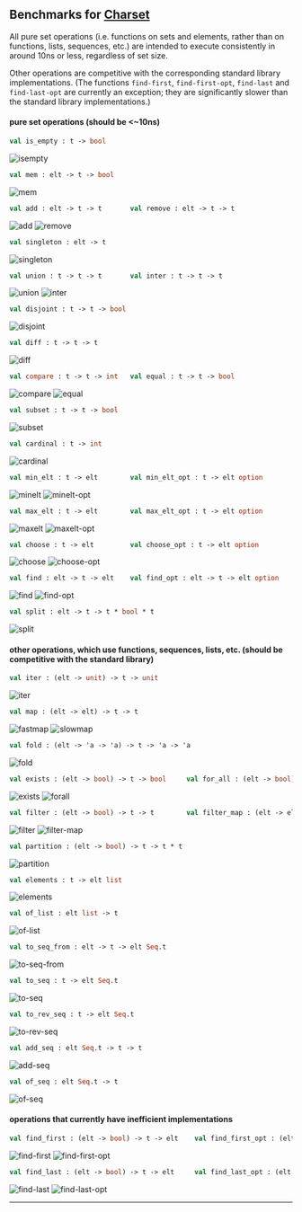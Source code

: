 ## Benchmarks for [Charset](https://github.com/yallop/ocaml-charset)

All pure set operations (i.e. functions on sets and elements, rather than on functions, lists, sequences, etc.) are intended to execute consistently in around 10ns or less, regardless of set size.

Other operations are competitive with the corresponding standard library implementations.  (The functions `find-first`, `find-first-opt`, `find-last` and `find-last-opt` are currently an exception; they are significantly slower than the standard library implementations.)

#### pure set operations (should be <~10ns)

```ocaml
val is_empty : t -> bool
```
![isempty][isempty]

```ocaml
val mem : elt -> t -> bool
```
![mem][mem]

```ocaml
val add : elt -> t -> t       val remove : elt -> t -> t
```
![add][add] ![remove][remove]

```ocaml
val singleton : elt -> t
```
![singleton][singleton]


```ocaml
val union : t -> t -> t       val inter : t -> t -> t
```
![union][union] ![inter][inter]

```ocaml
val disjoint : t -> t -> bool
```
![disjoint][disjoint]


```ocaml
val diff : t -> t -> t
```
![diff][diff]


```ocaml
val compare : t -> t -> int   val equal : t -> t -> bool
```
![compare][compare] ![equal][equal]

```ocaml
val subset : t -> t -> bool
```
![subset][subset]

```ocaml
val cardinal : t -> int
```
![cardinal][cardinal]


```ocaml
val min_elt : t -> elt        val min_elt_opt : t -> elt option
```
![minelt][minelt] ![minelt-opt][minelt-opt]

```ocaml
val max_elt : t -> elt        val max_elt_opt : t -> elt option
```
![maxelt][maxelt] ![maxelt-opt][maxelt-opt]

```ocaml
val choose : t -> elt         val choose_opt : t -> elt option
```
![choose][choose] ![choose-opt][choose-opt]

```ocaml
val find : elt -> t -> elt    val find_opt : elt -> t -> elt option
```
![find][find] ![find-opt][find-opt]

```ocaml
val split : elt -> t -> t * bool * t
```
![split][split]

#### other operations, which use functions, sequences, lists, etc. (should be competitive with the standard library)

```ocaml
val iter : (elt -> unit) -> t -> unit
```
![iter][iter]


```ocaml
val map : (elt -> elt) -> t -> t
```
![fastmap][fastmap] ![slowmap][slowmap]

```ocaml
val fold : (elt -> 'a -> 'a) -> t -> 'a -> 'a
```
![fold][fold]

```ocaml
val exists : (elt -> bool) -> t -> bool     val for_all : (elt -> bool) -> t -> bool
```
![exists][exists] ![forall][forall]


```ocaml
val filter : (elt -> bool) -> t -> t        val filter_map : (elt -> elt option) -> t -> t
```
![filter][filter] ![filter-map][filter-map]


```ocaml
val partition : (elt -> bool) -> t -> t * t
```
![partition][partition]

```ocaml
val elements : t -> elt list
```
![elements][elements]


```ocaml
val of_list : elt list -> t
```
![of-list][of-list]

```ocaml
val to_seq_from : elt -> t -> elt Seq.t
```
![to-seq-from][to-seq-from]

```ocaml
val to_seq : t -> elt Seq.t
```
![to-seq][to-seq]

```ocaml
val to_rev_seq : t -> elt Seq.t
```
![to-rev-seq][to-rev-seq]

```ocaml
val add_seq : elt Seq.t -> t -> t
```
![add-seq][add-seq]


```ocaml
val of_seq : elt Seq.t -> t
```
![of-seq][of-seq]

#### operations that currently have inefficient implementations

```ocaml
val find_first : (elt -> bool) -> t -> elt    val find_first_opt : (elt -> bool) -> t -> elt option
```
![find-first][find-first] ![find-first-opt][find-first-opt]

```ocaml
val find_last : (elt -> bool) -> t -> elt     val find_last_opt : (elt -> bool) -> t -> elt option
```
![find-last][find-last] ![find-last-opt][find-last-opt]


--------------------------------------------------------------------------------

[cardinal]: images/cardinal-benchmark.svg
[disjoint]: images/disjoint-benchmark.svg
[exists]: images/exists-benchmark.svg
[forall]: images/forall-benchmark.svg
[minelt]: images/minelt-benchmark.svg
[maxelt]: images/maxelt-benchmark.svg
[union]: images/union-benchmark.svg
[compare]: images/compare-benchmark.svg
[elements]: images/elements-benchmark.svg
[fastmap]: images/fastmap-benchmark.svg
[inter]: images/inter-benchmark.svg
[slowmap]: images/slowmap-benchmark.svg
[diff]: images/diff-benchmark.svg
[equal]: images/equal-benchmark.svg
[filter]: images/filter-benchmark.svg
[isempty]: images/isempty-benchmark.svg
[subset]: images/subset-benchmark.svg
[add]: images/add-benchmark.svg
[find]: images/find-benchmark.svg
[mem]: images/mem-benchmark.svg
[remove]: images/remove-benchmark.svg
[find-opt]: images/find-opt-benchmark.svg
[maxelt-opt]: images/maxelt-opt-benchmark.svg
[minelt-opt]: images/minelt-opt-benchmark.svg
[choose]: images/choose-benchmark.svg
[choose-opt]: images/choose-opt-benchmark.svg
[singleton]: images/singleton-benchmark.svg
[split]: images/split-benchmark.svg
[iter]: images/iter-benchmark.svg
[add-seq]: images/add-seq-benchmark.svg
[filter-map]: images/filter-map-benchmark.svg
[of-seq]: images/of-seq-benchmark.svg
[to-rev-seq]: images/to-rev-seq-benchmark.svg
[to-seq]: images/to-seq-benchmark.svg
[to-seq-from]: images/to-seq-from-benchmark.svg
[find-first-opt]: images/find-first-opt-benchmark.svg
[find-last-opt]: images/find-last-opt-benchmark.svg
[find-first]: images/find-first-benchmark.svg
[find-last]: images/find-last-benchmark.svg
[fold]: images/fold-benchmark.svg
[of-list]: images/of-list-benchmark.svg
[partition]: images/partition-benchmark.svg
